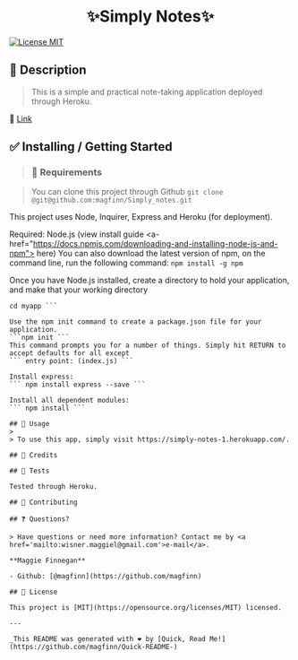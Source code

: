 
<h1 align="center">✨Simply Notes✨</h1>

<p>
<a href="https://opensource.org/licenses/MIT">
<img alt = "License MIT" src="https://img.shields.io/badge/license-MIT-success.svg" target="_blank" /></a>
</p>

## 📜 Description
>This is a simple and practical note-taking application deployed through Heroku.

🔗 <a href = 'https://simply-notes-1.herokuapp.com/'>Link<a/>

## ✅ Installing / Getting Started

> ### 🧰 Requirements

>You can clone this project through Github
```git clone @git@github.com:magfinn/Simply_notes.git ```

This project uses Node, Inquirer, Express and Heroku (for deployment). 

Required: 
Node.js (view install guide <a-href="https://docs.npmjs.com/downloading-and-installing-node-js-and-npm"> here</a>)
You can also download the latest version of npm, on the command line, run the following command:
``` npm install -g npm ```

Once you have Node.js installed, create a directory to hold your application, and make that your working directory
``` mkdir myapp
cd myapp ```

Use the npm init command to create a package.json file for your application. 
```npm init ```
This command prompts you for a number of things. Simply hit RETURN to accept defaults for all except 
``` entry point: (index.js) ```

Install express:
``` npm install express --save ```

Install all dependent modules: 
``` npm install ```

## 🚀 Usage
>
> To use this app, simply visit https://simply-notes-1.herokuapp.com/.

## 🙌 Credits

## 🚥 Tests

Tested through Heroku.

## 🤝 Contributing

## ❓ Questions?

> Have questions or need more information? Contact me by <a href='mailto:wisner.maggiel@gmail.com'>e-mail</a>.

**Maggie Finnegan**

- Github: [@magfinn](https://github.com/magfinn)

## 📝 License

This project is [MIT](https://opensource.org/licenses/MIT) licensed.

---

_This README was generated with ❤️ by [Quick, Read Me!](https://github.com/magfinn/Quick-README-)
